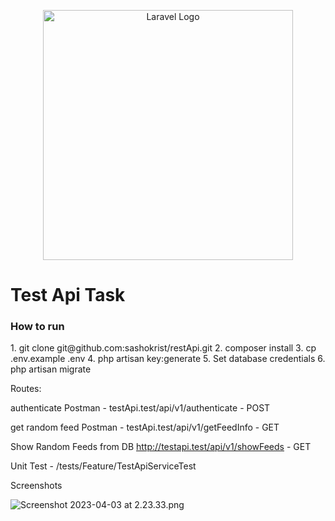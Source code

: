 <p align="center"><a href="https://laravel.com" target="_blank"><img src="https://raw.githubusercontent.com/laravel/art/master/logo-lockup/5%20SVG/2%20CMYK/1%20Full%20Color/laravel-logolockup-cmyk-red.svg" width="400" alt="Laravel Logo"></a></p>

<h1>Test Api Task</h1>

<h3>How to run</h3>
1. git clone git@github.com:sashokrist/restApi.git
2. composer install
3. cp .env.example .env
4. php artisan key:generate
5. Set database credentials
6. php artisan migrate

<p>Routes:

authenticate Postman - testApi.test/api/v1/authenticate - POST


get random feed Postman - testApi.test/api/v1/getFeedInfo - GET


Show Random Feeds from DB http://testapi.test/api/v1/showFeeds - GET

</p>

<p>Unit Test - /tests/Feature/TestApiServiceTest</p>

Screenshots

![Screenshot 2023-04-03 at 2.23.33.png](..%2FScreenshot%202023-04-03%20at%202.23.33.png)
